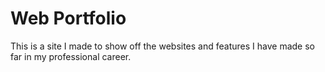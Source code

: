 # Web Portfolio

This is a site I made to show off the websites and features I have made so far in my professional career.